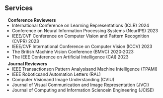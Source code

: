 ## Services

<h4 style="margin:0 10px 0;">Conference Reviewers</h4>

<ul style="margin:0 0 5px;">
  <li><autocolor>International Conference on Learning Representations (ICLR) 2024</autocolor></li>
  <li><autocolor>Conference on Neural Information Processing Systems (NeurIPS) 2023</autocolor></li>
  <li><autocolor>IEEE/CVF Conference on Computer Vision and Pattern Recognition (CVPR) 2023</autocolor></li>
  <li><autocolor>IEEE/CVF International Conference on Computer Vision (ICCV) 2023</autocolor></li>
  <li><autocolor>The British Machine Vision Conference (BMVC) 2020‐2023</autocolor></li>
  <li><autocolor>The IEEE Conference on Artificial Intelligence (CAI) 2023</autocolor></li>
</ul>

<h4 style="margin:0 10px 0;">Journal Reviewers</h4>

<ul style="margin:0 0 20px;">
  <li><autocolor>IEEE Transactionson Pattern Analysisand Machine Intelligence (TPAMI)</autocolor></li>
  <li><autocolor>IEEE Roboticsand Automation Letters (RAL)</autocolor></li>
  <li><autocolor>Computer Visionand Image Understanding (CVIU)</autocolor></li>
  <li><autocolor>Journal of Visual Communication and Image Representation (JVCI)</autocolor></li>
  <li><autocolor>Journal of Computing and Information Sciencein Engineering (JCISE)</autocolor></li>
</ul>
